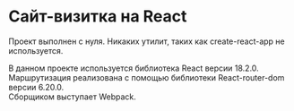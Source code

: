 # Сайт-визитка на React

Проект выполнен с нуля. Никаких утилит, таких как create-react-app не используется.

В данном проекте используется библиотека React версии 18.2.0.\
Маршрутизация реализована с помощью библиотеки React-router-dom версии 6.20.0.\
Сборщиком выступает Webpack.
